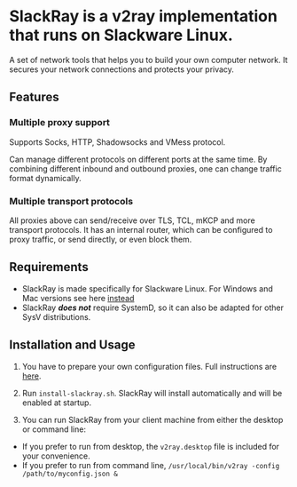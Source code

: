 # SlackRay is a v2ray implementation that runs on Slackware Linux. 
A set of network tools that helps you to build your own computer network. It secures your network connections and protects your privacy.

## Features

### Multiple proxy support

Supports Socks, HTTP, Shadowsocks and VMess protocol.

Can manage different protocols on different ports at the same time.
By combining different inbound and outbound proxies, one can change traffic format dynamically.

### Multiple transport protocols

All proxies above can send/receive over TLS, TCL, mKCP and more transport protocols.
It has an internal router, which can be configured to proxy traffic, or send directly, or even block them.

## Requirements
- SlackRay is made specifically for Slackware Linux. For Windows and Mac versions see here [instead](https://www.v2ray.com/en/welcome/install.html)
- SlackRay ***does not*** require SystemD, so it can also be adapted for other SysV distributions.
  
## Installation and Usage

1. You have to prepare your own configuration files. Full instructions are [here](https://www.v2ray.com/en/configuration/overview.html).

1. Run `install-slackray.sh`. SlackRay will install automatically and will be enabled at startup.

1. You can run SlackRay from your client machine from either the desktop or command line: 
- If you prefer to run from desktop, the `v2ray.desktop` file is included for your convenience. 
- If you prefer to run from command line, `/usr/local/bin/v2ray -config /path/to/myconfig.json &` 
